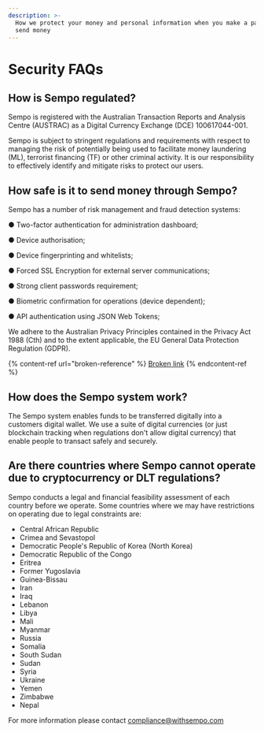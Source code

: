 ```yaml
---
description: >-
  How we protect your money and personal information when you make a payment or
  send money
---
```


# Security FAQs

## How is Sempo regulated?

Sempo is registered with the Australian Transaction Reports and Analysis Centre (AUSTRAC) as a Digital Currency Exchange (DCE) 100617044-001.

Sempo is subject to stringent regulations and requirements with respect to managing the risk of potentially being used to facilitate money laundering (ML), terrorist financing (TF) or other criminal activity. It is our responsibility to effectively identify and mitigate risks to protect our users.

## How safe is it to send money through Sempo?

Sempo has a number of risk management and fraud detection systems:

● Two-factor authentication for administration dashboard;

● Device authorisation;

● Device fingerprinting and whitelists;

● Forced SSL Encryption for external server communications;

● Strong client passwords requirement;

● Biometric confirmation for operations (device dependent);

● API authentication using JSON Web Tokens;

We adhere to the Australian Privacy Principles contained in the Privacy Act 1988 (Cth) and to the extent applicable, the EU General Data Protection Regulation (GDPR).

{% content-ref url="broken-reference" %}
[Broken link](broken-reference)
{% endcontent-ref %}

## How does the Sempo system work?

The Sempo system enables funds to be transferred digitally into a customers digital wallet. We use a suite of digital currencies (or just blockchain tracking when regulations don't allow digital currency) that enable people to transact safely and securely.

## Are there countries where Sempo cannot operate due to cryptocurrency or DLT regulations?

Sempo conducts a legal and financial feasibility assessment of each country before we operate. Some countries where we may have restrictions on operating due to legal constraints are:

* Central African Republic
* Crimea and Sevastopol
* Democratic People's Republic of Korea (North Korea)
* Democratic Republic of the Congo
* Eritrea
* Former Yugoslavia
* Guinea-Bissau
* Iran
* Iraq
* Lebanon
* Libya
* Mali
* Myanmar
* Russia
* Somalia
* South Sudan
* Sudan
* Syria
* Ukraine
* Yemen
* Zimbabwe
* Nepal

For more information please contact [compliance@withsempo.com](mailto:compliance@teamsempo.com)



